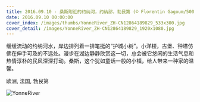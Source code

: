 ```yaml
---
title: 2016.09.10 - 桑斯附近的约纳河，约纳部，勃艮第 (© Florentin Gagoum/500px)
date: 2016.09.10 00:00:00
cover_index: /images/thumbs/YonneRiver_ZH-CN12864189829_533x300.jpg
cover_detail: /images/YonneRiver_ZH-CN12864189829_1920x1080.jpg
---
```


缓缓流动的约纳河水，岸边排列着一排笔挺的“护城小树”。小洋楼，古堡、钟塔仿佛在伸手可及的不远处。漫步在湖边静静欣赏这一切，总会被它悠闲的生活气息和热情淳朴的民风深深打动。桑斯，这个犹如童话一般的小镇，给人带来一种家的温馨。

欧洲, 法国, 勃艮第

![YonneRiver](/images/YonneRiver_ZH-CN12864189829_1920x1080.jpg)
